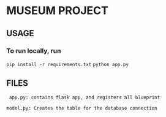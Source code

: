 # MUSEUM PROJECT

## USAGE
### To run locally, run
`pip install -r requirements.txt`
`python app.py`

## FILES
` app.py: contains flask app, and registers all blueprint`

`model.py: Creates the table for the database connection`